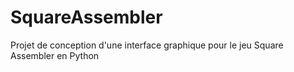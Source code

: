 # SquareAssembler
Projet de conception d'une interface graphique pour le jeu Square Assembler en Python 
